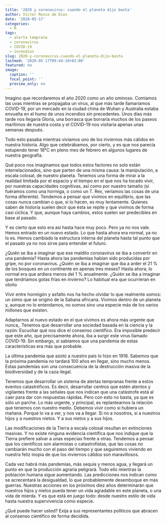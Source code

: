 ```yaml
---
title: '2020 y coronavirus: cuando el planeta dijo basta'
author: Víctor Resco de Dios
date: '2020-05-17'
categories:
  - R
tags:
  - alerta temprana
  - coronavirus
  - COVID-19
  - incendios
slug: 2020-y-coronavirus-cuando-el-planeta-dijo-basta
lastmod: '2020-05-17T09:44:10+02:00'
featured: no
image:
  caption: ''
  focal_point: ''
  preview_only: no
---
```

Imagino que recordaremos el año 2020 como un año ominoso. Comíamos las uvas mientras se propagaba un virus, al que más tarde llamaríamos COVID-19, por un mercado en la ciudad china de Wuhan y Australia estaba envuelta en el humo de unos incendios sin precedentes. Unos días más tarde nos llegaría Gloria, una borrasca que borraría muchos de los paseos marítimos de nuestra costa y el COVID-19 nos visitaría apenas unas semanas después. 

Todo esto pasaba mientras vivíamos uno de los inviernos más cálidos en nuestra historia. Algo que celebrábamos, por cierto, y es que nos parecía estupendo tener 18°C en pleno mes de febrero en algunos lugares de nuestra geografía.

Qué poco nos imaginamos que todos estos factores no solo están interrelacionados, sino que parten de una misma causa: la manipulación, a escala colosal, de nuestro planeta. Tenemos una forma de mirar a la realidad limitada por el espacio y el tiempo en el que nos ha tocado vivir, por nuestras capacidades cognitivas, así como por nuestro tamaño (si fuéramos como una hormiga, o como  un T. Rex, veríamos las cosas de una forma diferente). Tendemos a pensar que vivimos en equilibrio, que las cosas nunca cambian o que, si lo hacen, es muy lentamente. Quienes saben de historia suelen decir que ésta se repite y que vivimos de forma casi cíclica. Y que, aunque haya cambios, estos suelen ser predecibles en base al pasado.

Y es cierto que esto era así hasta hace muy poco. Pero ya no nos vale. Hemos entrado en un nuevo estado. Lo que hasta ahora era normal, ya no lo es. Hemos cambiado la estructura interna del planeta hasta tal punto que el pasado ya no nos sirve para entender el futuro.

¿Quién se iba a imaginar que ese maldito coronavirus se iba a convertir en una pandemia? Hasta ahora las pandemias habían sido producidas por gripe, no por coronavirus. ¿Quién se iba a imaginar que iba a arder el 21 % de los bosques en un continente en apenas tres meses? Hasta ahora, lo  normal era que ardiera menos del 1 % anualmente. ¿Quién se iba a imaginar que tendríamos gotas frías en invierno? Lo habitual era que ocurrieran en otoño

Vivir entre hormigón y asfalto nos ha hecho olvidar lo que realmente somos: un simio que se originó de la Sabana africana. Vivimos dentro de un planeta y, aunque no lo entendamos, no somos sino una especie más de los varios millones que existen. 

Adaptarnos al nuevo estado en el que vivimos es ahora más urgente que nunca,. Tenemos que desarrollar una sociedad basada en la ciencia y la razón: Escuchar qué nos dice el consenso científico. Era imposible predecir que este año, que precisamente ahora, iba a surgir este virus llamado COVID-19. Sin embargo, sí sabíamos que una pandemia de estas características era más que probable. 

La última pandemia que azotó a nuestro país lo hizo en 1918. Sabemos que la próxima pandemia no tardará 100 años en llegar, sino mucho menos. Estas pandemias son una consecuencia de la destrucción masiva de la biodiversidad y de la caza ilegal.

Tenemos que desarrollar un sistema de alertas tempranas frente a estos eventos catastróficos. Es decir, desarrollar centros que estén atentos y vigilantes frente a las señales que nos indican que una catástrofe está al caer para dar con respuestas rápidas. Pero con esto no basta, ya que es sólo un parche. Lo más urgente, y principal, es replantearnos la relación que tenemos con nuestro medio. Debemos vivir como si hubiera un mañana. Porque lo va a ver, y nos va a llegar. Si no a nosotros, sí a nuestros hijos y a nuestros nietos. Y a sus nietos y a sus hijos. 

Las modificaciones de la Tierra a escala colosal resultan en extinciones masivas. Y no existe ninguna evidencia científica que nos indique que la Tierra prefiere salvar a unas especias frente a otras. Tendemos a pensar que los científicos son alarmistas o catastrofistas, que las cosas no cambiarán mucho con el paso del tiempo y que seguiremos viviendo en nuestra feliz inopia de que los inviernos cálidos son maravillosos. 

Cada vez habrá más pandemias, más sequía y menos agua, y llegará un punto en que la producción agraria peligrará. Todo ello mientras la población humana sigue aumentando. Las predicciones nos indican como se acrecentará la desigualdad, lo que probablemente desemboque en más guerras. Nuestras acciones en los próximos diez años determinarán que nuestros hijos y nietos pueda tener un vida agradable en este planeta, o una vida de mierda. Y es que está en juego todo: desde nuestro estilo de vida hasta nuestra supervivencia como especie.

¿Qué puede hacer usted? Exija a sus representantes políticos que abracen al consenso científico de forma decidida. 
